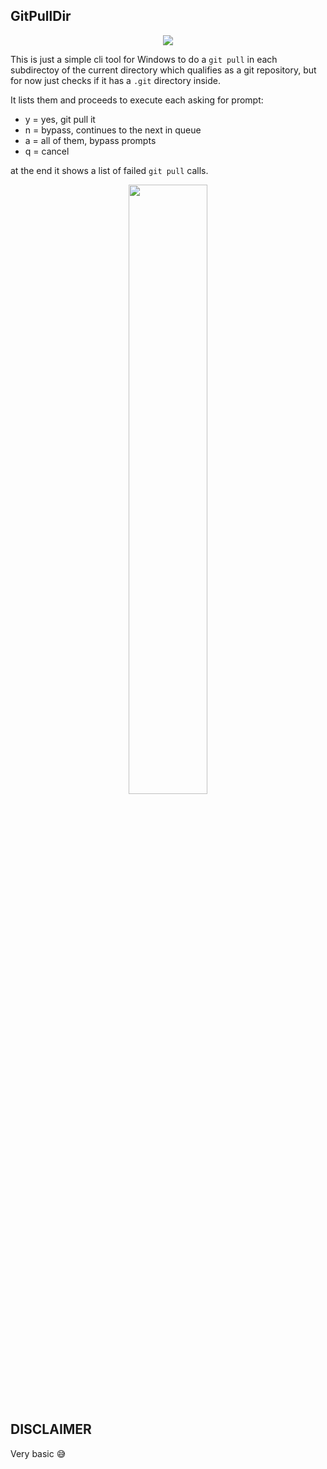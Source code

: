 ## GitPullDir 

<p align="center">
  <img src="https://github.com/vhanla/gitpulldir/assets/1015823/d3b8fcba-e764-4145-8f94-01d17fc9dfa4" />
</p>

This is just a simple cli tool for Windows to do a `git pull` in each subdirectoy of the current directory which qualifies as a git repository, but for now just checks if it has a `.git` directory inside.

It lists them and proceeds to execute each asking for prompt:

 - y = yes, git pull it
 - n = bypass, continues to the next in queue
 - a = all of them, bypass prompts
 - q = cancel

at the end it shows a list of failed `git pull` calls.
<p align="center">
  <img src="https://github.com/vhanla/gitpulldir/assets/1015823/70c7c089-6f16-4894-b4ea-9b4e4ad3ece0" width="50%"/>
</p>

## DISCLAIMER

Very basic 😅 

